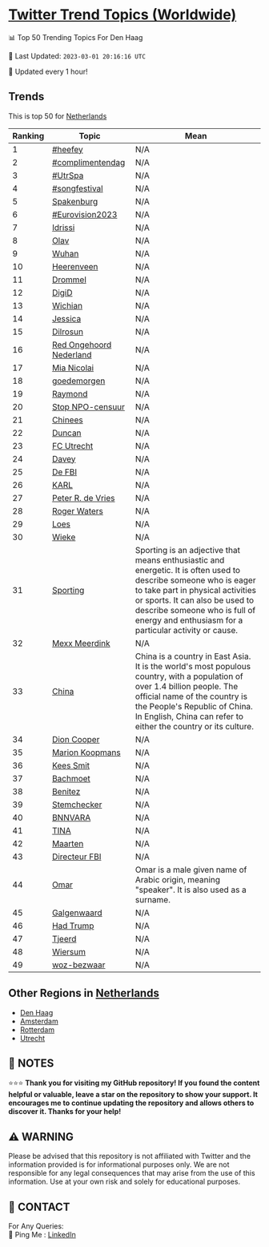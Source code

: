 [Twitter Trend Topics (Worldwide)](https://github.com/ErcinDedeoglu/Twitter-Trend-Topics)
==========


📊 Top 50 Trending Topics For Den Haag

📆 Last Updated: `2023-03-01 20:16:16 UTC`

🔧 Updated every 1 hour!


## Trends

This is top 50 for [Netherlands](</Netherlands>)

| Ranking | Topic | Mean |
| ------- | ------------ | ------------ |
| 1 | [#heefey](http://twitter.com/search?q=%23heefey) | N/A |
| 2 | [#complimentendag](http://twitter.com/search?q=%23complimentendag) | N/A |
| 3 | [#UtrSpa](http://twitter.com/search?q=%23UtrSpa) | N/A |
| 4 | [#songfestival](http://twitter.com/search?q=%23songfestival) | N/A |
| 5 | [Spakenburg](http://twitter.com/search?q=Spakenburg) | N/A |
| 6 | [#Eurovision2023](http://twitter.com/search?q=%23Eurovision2023) | N/A |
| 7 | [Idrissi](http://twitter.com/search?q=Idrissi) | N/A |
| 8 | [Olav](http://twitter.com/search?q=Olav) | N/A |
| 9 | [Wuhan](http://twitter.com/search?q=Wuhan) | N/A |
| 10 | [Heerenveen](http://twitter.com/search?q=Heerenveen) | N/A |
| 11 | [Drommel](http://twitter.com/search?q=Drommel) | N/A |
| 12 | [DigiD](http://twitter.com/search?q=DigiD) | N/A |
| 13 | [Wichian](http://twitter.com/search?q=Wichian) | N/A |
| 14 | [Jessica](http://twitter.com/search?q=Jessica) | N/A |
| 15 | [Dilrosun](http://twitter.com/search?q=Dilrosun) | N/A |
| 16 | [Red Ongehoord Nederland](http://twitter.com/search?q=Red+Ongehoord+Nederland) | N/A |
| 17 | [Mia Nicolai](http://twitter.com/search?q=Mia+Nicolai) | N/A |
| 18 | [goedemorgen](http://twitter.com/search?q=goedemorgen) | N/A |
| 19 | [Raymond](http://twitter.com/search?q=Raymond) | N/A |
| 20 | [Stop NPO-censuur](http://twitter.com/search?q=Stop+NPO-censuur) | N/A |
| 21 | [Chinees](http://twitter.com/search?q=Chinees) | N/A |
| 22 | [Duncan](http://twitter.com/search?q=Duncan) | N/A |
| 23 | [FC Utrecht](http://twitter.com/search?q=FC+Utrecht) | N/A |
| 24 | [Davey](http://twitter.com/search?q=Davey) | N/A |
| 25 | [De FBI](http://twitter.com/search?q=De+FBI) | N/A |
| 26 | [KARL](http://twitter.com/search?q=KARL) | N/A |
| 27 | [Peter R. de Vries](http://twitter.com/search?q=Peter+R.+de+Vries) | N/A |
| 28 | [Roger Waters](http://twitter.com/search?q=Roger+Waters) | N/A |
| 29 | [Loes](http://twitter.com/search?q=Loes) | N/A |
| 30 | [Wieke](http://twitter.com/search?q=Wieke) | N/A |
| 31 | [Sporting](http://twitter.com/search?q=Sporting) | Sporting is an adjective that means enthusiastic and energetic. It is often used to describe someone who is eager to take part in physical activities or sports. It can also be used to describe someone who is full of energy and enthusiasm for a particular activity or cause. |
| 32 | [Mexx Meerdink](http://twitter.com/search?q=Mexx+Meerdink) | N/A |
| 33 | [China](http://twitter.com/search?q=China) | China is a country in East Asia. It is the world's most populous country, with a population of over 1.4 billion people. The official name of the country is the People's Republic of China. In English, China can refer to either the country or its culture. |
| 34 | [Dion Cooper](http://twitter.com/search?q=Dion+Cooper) | N/A |
| 35 | [Marion Koopmans](http://twitter.com/search?q=Marion+Koopmans) | N/A |
| 36 | [Kees Smit](http://twitter.com/search?q=Kees+Smit) | N/A |
| 37 | [Bachmoet](http://twitter.com/search?q=Bachmoet) | N/A |
| 38 | [Benitez](http://twitter.com/search?q=Benitez) | N/A |
| 39 | [Stemchecker](http://twitter.com/search?q=Stemchecker) | N/A |
| 40 | [BNNVARA](http://twitter.com/search?q=BNNVARA) | N/A |
| 41 | [TINA](http://twitter.com/search?q=TINA) | N/A |
| 42 | [Maarten](http://twitter.com/search?q=Maarten) | N/A |
| 43 | [Directeur FBI](http://twitter.com/search?q=Directeur+FBI) | N/A |
| 44 | [Omar](http://twitter.com/search?q=Omar) | Omar is a male given name of Arabic origin, meaning "speaker". It is also used as a surname. |
| 45 | [Galgenwaard](http://twitter.com/search?q=Galgenwaard) | N/A |
| 46 | [Had Trump](http://twitter.com/search?q=Had+Trump) | N/A |
| 47 | [Tjeerd](http://twitter.com/search?q=Tjeerd) | N/A |
| 48 | [Wiersum](http://twitter.com/search?q=Wiersum) | N/A |
| 49 | [woz-bezwaar](http://twitter.com/search?q=woz-bezwaar) | N/A |



## Other Regions in [Netherlands](</Netherlands>)

* [Den Haag](</Netherlands/Den Haag.md>)
* [Amsterdam](</Netherlands/Amsterdam.md>)
* [Rotterdam](</Netherlands/Rotterdam.md>)
* [Utrecht](</Netherlands/Utrecht.md>)



## 📝 NOTES

⭐⭐⭐ **Thank you for visiting my GitHub repository! If you found the content helpful or valuable, leave a star on the repository to show your support. It encourages me to continue updating the repository and allows others to discover it. Thanks for your help!**


## ⚠️ WARNING

Please be advised that this repository is not affiliated with Twitter and the information provided is for informational purposes only. We are not responsible for any legal consequences that may arise from the use of this information. Use at your own risk and solely for educational purposes.


## 📨 CONTACT

 For Any Queries:  
            🏓 Ping Me : [LinkedIn](https://www.linkedin.com/in/ercindedeoglu/)
